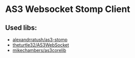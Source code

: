 # AS3 Websocket Stomp Client

## Used libs:
* [alexandrratush/as3-stomp](https://github.com/alexandrratush/as3-stomp/tree/5cdd411771d0138561769622bf2427bade57ca2e)
* [theturtle32/AS3WebSocket](https://github.com/theturtle32/AS3WebSocket/tree/0b5a7c69b316cec02a8c5f06182a0e9973d8002f)
* [mikechambers/as3corelib](https://github.com/mikechambers/as3corelib/tree/24c6c16aecbf0d8fcc043ae671e689b0d4b4c559)
